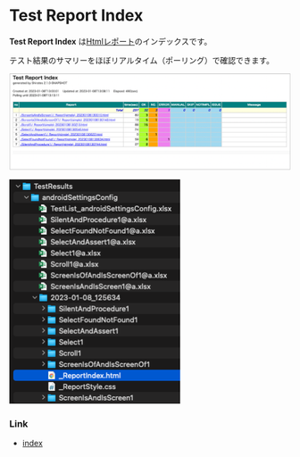 # Test Report Index

**Test Report Index** は[Htmlレポート](../creating_testclass/test_result_files_ja.md)のインデックスです。

テスト結果のサマリーをほぼリアルタイム（ポーリング）で確認できます。

![Test Report Index](../_images/test_report_index.png)

![Test Report Index file](../_images/report_index_file.png)

### Link

- [index](../../index_ja.md)
